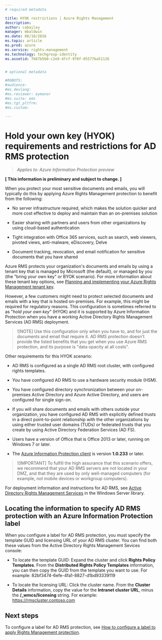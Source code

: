 ```yaml
---
# required metadata

title: HYOK restrictions | Azure Rights Management
description:
author: cabailey
manager: mbaldwin
ms.date: 08/10/2016
ms.topic: article
ms.prod: azure
ms.service: rights-management
ms.technology: techgroup-identity
ms.assetid: 7667b5b0-c2e9-4fcf-970f-05577ba51126


# optional metadata

#ROBOTS:
#audience:
#ms.devlang:
#ms.reviewer: eymanor
#ms.suite: ems
#ms.tgt_pltfrm:
#ms.custom:

---
```


# Hold your own key (HYOK) requirements and restrictions for AD RMS protection

>*Applies to: Azure Information Protection preview*

**[ This information is preliminary and subject to change. ]**

When you protect your most sensitive documents and emails, you will typically do this by applying Azure Rights Management protection to benefit from the following:

- No server infrastructure required, which makes the solution quicker and more cost effective to deploy and maintain than an on-premises solution

- Easier sharing with partners and users from other organizations by using cloud-based authentication

- Tight integration with Office 365 services, such as search, web viewers, pivoted views, anti-malware, eDiscovery, Delve

- Document tracking, revocation, and email notification for sensitive documents that you have shared

Azure RMS protects your organization's documents and emails by using a tenant key that is managed by Microsoft (the default), or managed by you (the "bring your own key" or BYOK scenario). For more information about these tenant key options, see [Planning and implementing your Azure Rights Management tenant key](../plan-design/plan-implement-tenant-key.md).

However, a few customers might need to protect selected documents and emails with a key that is hosted on-premises. For example, this might be required for regulatory reasons. This configuration is sometimes referred to as "*hold your own key*" (HYOK) and it is supported by Azure Information Protection when you have a working Active Directory Rights Management Services (AD RMS) deployment.

>![NOTE]
>Use this configuration only when you have to, and for just the documents and email that require it. AD RMS protection doesn't provide the listed benefits that you get when you use Azure RMS protection, and its purpose is "data opacity at all costs".


Other requirements for this HYOK scenario:

- AD RMS is configured as a single AD RMS root cluster, with configured rights templates.

- You have configured AD RMS to use a hardware security module (HSM).

- You have configured directory synchronization between your on-premises Active Directory and Azure Active Directory, and users are configured for single sign-on.

- If you will share documents and emails with others outside your organization, you have configured AD RMS with explicitly defined trusts in a direct point-to-point relationship with the other organizations by using either trusted user domains (TUDs) or federated trusts that you create by using Active Directory Federation Services (AD FS).

- Users have a version of Office that is Office 2013 or later, running on Windows 7 or later.

- The [Azure Information Protection client](info-protect-client.md) is version **1.0.233** or later.

>![IMPORTANT]
>To fulfill the high assurance that this scenario offers, we recommend that your AD RMS servers are not located in your DMZ, and that they are used by only well-managed computers (for example, not mobile devices or workgroup computers).

For deployment information and instructions for AD RMS, see [Active Directory Rights Management Services](https://technet.microsoft.com/library/hh831364.aspx) in the Windows Server library. 

## Locating the information to specify AD RMS protection with an Azure Information Protection label

When you configure a label for AD RMS protection, you must specify the template GUID and licensing URL of your AD RMS cluster. You can find both these values from the Active Directory Rights Management Sevices console:

- To locate the template GUID: Expand the cluster and click **Rights Policy Templates**. From the **Distributed Rights Policy Templates** information, you can then copy the GUID from the template you want to use. For example: 82bf3474-6efe-4fa1-8827-d1bd93339119

- To locate the licensing URL: Click the cluster name. From the **Cluster Details** information, copy the value for the **Intranet cluster URL**, minus the **/_wmcs/licensing** string. For example: https://rmscluster.contoso.com 

## Next steps

To configure a label for AD RMS protection, see [How to configure a label to apply Rights Management protection](configure-policy-protection.md). 
